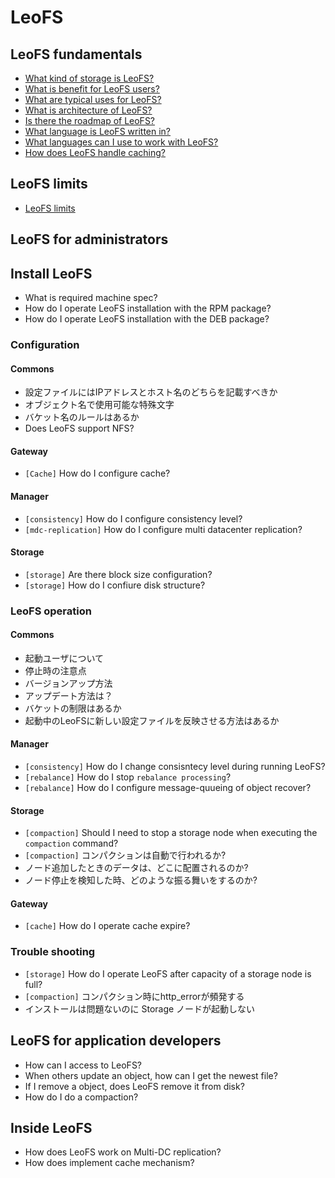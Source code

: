 # LeoFS 
## LeoFS fundamentals
* [What kind of storage is LeoFS?](contents/what-kind-of-storage-is-leofs.md)
* [What is benefit for LeoFS users?](contents/what-is-benefit-for-leofs-users.md)
* [What are typical uses for LeoFS?](contents/what-are-typical-uses-for-leofs.md)
* [What is architecture of LeoFS?](contents/what-is-architecture-of-leofs.md)
* [Is there the roadmap of LeoFS?](contents/is-there-the-roadmap-of-leofs.md)
* [What language is LeoFS written in?](contents/what-language-is-leofs-written-in.md)
* [What languages can I use to work with LeoFS?](contents/what-languages-can-I-use-to-work-with-leofs.md)
* [How does LeoFS handle caching?](contents/how-does-leofs-handle-caching.md)


## LeoFS limits

* [LeoFS limits](contents/limitation-of-leofs.md)

## LeoFS for administrators
## Install LeoFS
* What is required machine spec?
* How do I operate LeoFS installation with the RPM package?
* How do I operate LeoFS installation with the DEB package?


### Configuration
#### Commons
* 設定ファイルにはIPアドレスとホスト名のどちらを記載すべきか
* オブジェクト名で使用可能な特殊文字
* バケット名のルールはあるか
* Does LeoFS support NFS?

#### Gateway
* ``[Cache]`` How do I configure cache?

#### Manager
* ``[consistency]`` How do I configure consistency level?
* ``[mdc-replication]`` How do I configure multi datacenter replication?

#### Storage
* ``[storage]`` Are there block size configuration? 
* ``[storage]`` How do I confiure disk structure?


### LeoFS operation
#### Commons
* 起動ユーザについて
* 停止時の注意点
* バージョンアップ方法
* アップデート方法は？
* バケットの制限はあるか
* 起動中のLeoFSに新しい設定ファイルを反映させる方法はあるか

#### Manager
* ``[consistency]`` How do I change consisntecy level during running LeoFS?
* ``[rebalance]`` How do I stop ``rebalance processing``?
* ``[rebalance]`` How do I configure message-quueing of object recover?

#### Storage
* ``[compaction]`` Should I need to stop a storage node when executing the ``compaction`` command?
* ``[compaction]`` コンパクションは自動で行われるか?
* ノード追加したときのデータは、どこに配置されるのか?
* ノード停止を検知した時、どのような振る舞いをするのか?

#### Gateway
* ``[cache]`` How do I operate cache expire?


### Trouble shooting
* ``[storage]`` How do I operate LeoFS after capacity of a storage node is full?
* ``[compaction]`` コンパクション時にhttp_errorが頻発する
* インストールは問題ないのに Storage ノードが起動しない

## LeoFS for application developers
* How can I access to LeoFS?
* When others update an object, how can I get the newest file?
* If I remove a object, does LeoFS remove it from disk?
* How do I do a compaction?

## Inside LeoFS
* How does LeoFS work on Multi-DC replication?
* How does implement cache mechanism?




